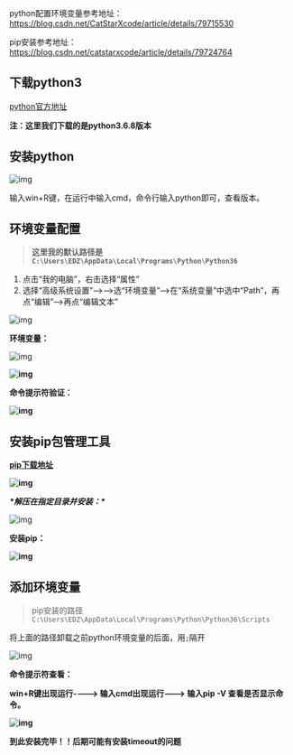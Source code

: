 python配置环境变量参考地址：https://blog.csdn.net/CatStarXcode/article/details/79715530

pip安装参考地址：https://blog.csdn.net/catstarxcode/article/details/79724764

## 下载python3

[python官方地址](http://www.python.org)

**注：这里我们下载的是python3.6.8版本**

 

## 安装python

![img](https://img2020.cnblogs.com/blog/1740081/202006/1740081-20200616185747836-1422615721.png)

 

输入win+R键，在运行中输入cmd，命令行输入python即可，查看版本。

## 环境变量配置

> **这里我的默认路径是`C:\Users\EDZ\AppData\Local\Programs\Python\Python36`**

1. 点击“我的电脑”，右击选择“属性”
2. 选择“高级系统设置”-->-->选“环境变量”-->在“系统变量”中选中“Path”，再点“编辑”-->再点“编辑文本”

![img](https://img2020.cnblogs.com/blog/1740081/202006/1740081-20200616185832791-1064330898.png)

**环境变量：**

 

![img](https://img2020.cnblogs.com/blog/1740081/202006/1740081-20200616185853062-677485426.png)

**![img](https://img2020.cnblogs.com/blog/1740081/202006/1740081-20200616185919009-393688434.png)**

**命令提示符验证：**

**![img](https://img2020.cnblogs.com/blog/1740081/202006/1740081-20200616185929973-2100491844.png)**

 

## 安装pip包管理工具

**[pip下载地址](https://pypi.org/project/pip/#downloads)**

**![img](https://img2020.cnblogs.com/blog/1740081/202006/1740081-20200616190002784-984736632.png)**

***\*解压在指定目录并安装：\****

 

![img](https://img2020.cnblogs.com/blog/1740081/202006/1740081-20200616190029226-1135734080.png)

**安装pip：**

**![img](https://img2020.cnblogs.com/blog/1740081/202006/1740081-20200616190046849-522092567.png)**

 

## 添加环境变量

> pip安装的路径`C:\Users\EDZ\AppData\Local\Programs\Python\Python36\Scripts`

将上面的路径卸载之前python环境变量的后面，用`;`隔开

 

![img](https://img2020.cnblogs.com/blog/1740081/202006/1740081-20200616190125907-1688294591.png)

**命令提示符查看：**

**win+R键出现运行----> 输入cmd出现运行---> 输入pip -V 查看是否显示命令。**

**![img](https://img2020.cnblogs.com/blog/1740081/202006/1740081-20200616190153619-185153980.png)**

 

**到此安装完毕！！后期可能有安装timeout的问题**
